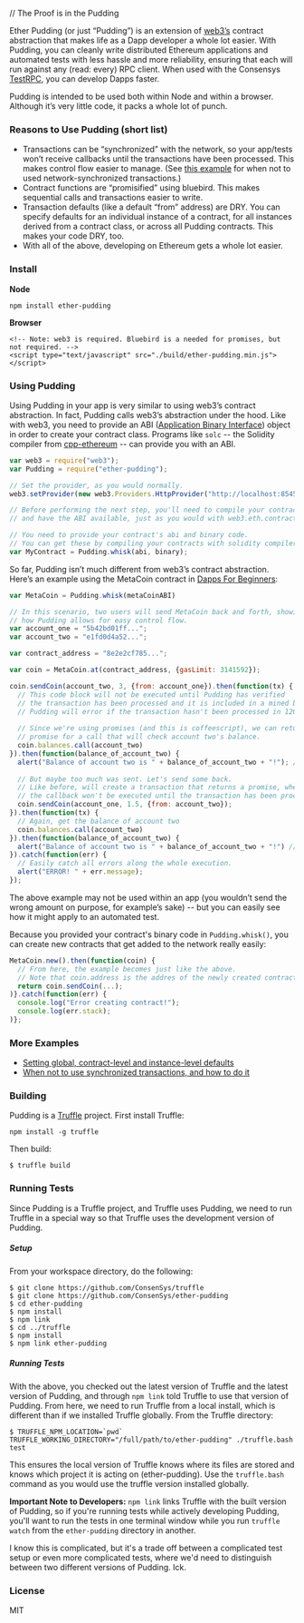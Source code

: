 // The Proof is in the Pudding

Ether Pudding (or just “Pudding”) is an extension of [web3’s](https://github.com/ethereum/web3.js/tree/master) contract abstraction that makes life as a Dapp developer a whole lot easier. With Pudding, you can cleanly write distributed Ethereum applications and automated tests with less hassle and more reliability, ensuring that each will run against any (read: every) RPC client. When used with the Consensys [TestRPC](https://github.com/ConsenSys/testrpc), you can develop Dapps faster.

Pudding is intended to be used both within Node and within a browser. Although it’s very little code, it packs a whole lot of punch.  

### Reasons to Use Pudding (short list)
* Transactions can be “synchronized” with the network, so your app/tests won’t receive callbacks until the transactions have been processed. This makes control flow easier to manage. (See [this example](https://github.com/ConsenSys/ether-pudding/wiki/When-not-to-use-synchronized-transactions,-and-how-to-do-it) for when not to used network-synchronized transactions.)
* Contract functions are “promisified” using bluebird. This makes sequential calls and transactions easier to write.
* Transaction defaults (like a default “from” address) are DRY. You can specify defaults for an individual instance of a contract, for all instances derived from a contract class, or across all Pudding contracts. This makes your code DRY, too.
* With all of the above, developing on Ethereum gets a whole lot easier.    

### Install

**Node**
```
npm install ether-pudding
```

**Browser**
```
<!-- Note: web3 is required. Bluebird is a needed for promises, but not required. -->
<script type="text/javascript" src="./build/ether-pudding.min.js"></script>
```

### Using Pudding

Using Pudding in your app is very similar to using web3’s contract abstraction. In fact, Pudding calls web3’s abstraction under the hood. Like with web3, you need to provide an ABI ([Application Binary Interface](https://github.com/ethereum/wiki/wiki/Ethereum-Contract-ABI)) object in order to create your contract class. Programs like `solc` -- the Solidity compiler from [cpp-ethereum](https://github.com/ethereum/cpp-ethereum) -- can provide you with an ABI.

```javascript
var web3 = require("web3");
var Pudding = require("ether-pudding");

// Set the provider, as you would normally. 
web3.setProvider(new web3.Providers.HttpProvider("http://localhost:8545"));

// Before performing the next step, you'll need to compile your contract
// and have the ABI available, just as you would with web3.eth.contract().

// You need to provide your contract's abi and binary code.
// You can get these by compiling your contracts with solidity compiler, solc.
var MyContract = Pudding.whisk(abi, binary);
```

So far, Pudding isn’t much different from web3’s contract abstraction. Here’s an example using the MetaCoin contract in [Dapps For Beginners](https://dappsforbeginners.wordpress.com/tutorials/your-first-dapp/):

```javascript
var MetaCoin = Pudding.whisk(metaCoinABI)

// In this scenario, two users will send MetaCoin back and forth, showing
// how Pudding allows for easy control flow. 
var account_one = "5b42bd01ff...";
var account_two = "e1fd0d4a52...";

var contract_address = "8e2e2cf785...";

var coin = MetaCoin.at(contract_address, {gasLimit: 3141592});

coin.sendCoin(account_two, 3, {from: account_one}).then(function(tx) {
  // This code block will not be executed until Pudding has verified 
  // the transaction has been processed and it is included in a mined block.
  // Pudding will error if the transaction hasn't been processed in 120 seconds.
  
  // Since we're using promises (and this is coffeescript), we can return a 
  // promise for a call that will check account two's balance.
  coin.balances.call(account_two)
}).then(function(balance_of_account_two) {
  alert("Balance of account two is " + balance_of_account_two + "!"); // => 3
  
  // But maybe too much was sent. Let's send some back.
  // Like before, will create a transaction that returns a promise, where
  // the callback won't be executed until the transaction has been processed.
  coin.sendCoin(account_one, 1.5, {from: account_two});
}).then(function(tx) {
  // Again, get the balance of account two
  coin.balances.call(account_two)
}).then(function(balance_of_account_two) {
  alert("Balance of account two is " + balance_of_account_two + "!") // => 1.5
}).catch(function(err) {
  // Easily catch all errors along the whole execution.
  alert("ERROR! " + err.message);
});
```

The above example may not be used within an app (you wouldn’t send the wrong amount on purpose, for example’s sake) -- but you can easily see how it might apply to an automated test.

Because you provided your contract's binary code in `Pudding.whisk()`, you can create new contracts that get added to the network really easily:

```javascript
MetaCoin.new().then(function(coin) {
  // From here, the example becomes just like the above.
  // Note that coin.address is the addres of the newly created contract.
  return coin.sendCoin(...);
)}.catch(function(err) {
  console.log("Error creating contract!");
  console.log(err.stack);
)};
```

### More Examples

* [Setting global, contract-level and instance-level defaults](https://github.com/ConsenSys/ether-pudding/wiki/Setting-global,-contract-level-and-instance-level-defaults)
* [When not to use synchronized transactions, and how to do it](https://github.com/ConsenSys/ether-pudding/wiki/When-not-to-use-synchronized-transactions,-and-how-to-do-it)

### Building

Pudding is a [Truffle](https://github.com/ConsenSys/truffle) project. First install Truffle:

```
npm install -g truffle
```

Then build: 

```
$ truffle build
```

### Running Tests

Since Pudding is a Truffle project, and Truffle uses Pudding, we need to run Truffle in a special way so that Truffle uses the development version of Pudding.

##### Setup

From your workspace directory, do the following:

```
$ git clone https://github.com/ConsenSys/truffle
$ git clone https://github.com/ConsenSys/ether-pudding
$ cd ether-pudding
$ npm install
$ npm link
$ cd ../truffle
$ npm install
$ npm link ether-pudding 
```

##### Running Tests

With the above, you checked out the latest version of Truffle and the latest version of Pudding, and through `npm link` told Truffle to use that version of Pudding. From here, we need to run Truffle from a local install, which is different than if we installed Truffle globally. From the Truffle directory:

```
$ TRUFFLE_NPM_LOCATION=`pwd` TRUFFLE_WORKING_DIRECTORY="/full/path/to/ether-pudding" ./truffle.bash test 
```

This ensures the local version of Truffle knows where its files are stored and knows which project it is acting on (ether-pudding). Use the `truffle.bash` command as you would use the truffle version installed globally.

**Important Note to Developers:** `npm link` links Truffle with the built version of Pudding, so if you're running tests while actively developing Pudding, you'll want to run the tests in one terminal window while you run `truffle watch` from the `ether-pudding` directory in another.

I know this is complicated, but it's a trade off between a complicated test setup or even more complicated tests, where we'd need to distinguish between two different versions of Pudding. Ick.

### License

MIT
